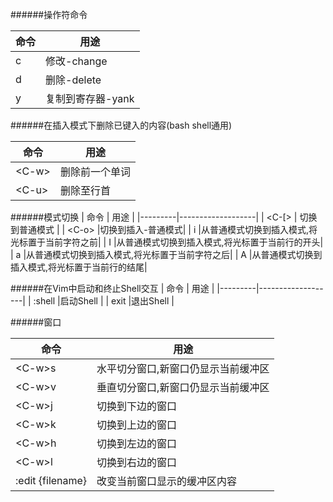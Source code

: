 ######操作符命令

|命令|    用途   |
|----|-----------|
| c  |修改-change|
| d  |删除-delete|
| y  |复制到寄存器-yank|

######在插入模式下删除已键入的内容(bash shell通用)

| 命令|用途|
|-----|----|
|\<C-w\>|删除前一个单词|
|\<C-u\>|删除至行首|

######模式切换
|   命令  |        用途       |
|---------|-------------------|
| \<C-[\> |  切换到普通模式   |
| \<C-o\> |切换到插入-普通模式|
|    i    |从普通模式切换到插入模式,将光标置于当前字符之前|
|    I    |从普通模式切换到插入模式,将光标置于当前行的开头|
|    a    |从普通模式切换到插入模式,将光标置于当前字符之后|
|    A    |从普通模式切换到插入模式,将光标置于当前行的结尾|

######在Vim中启动和终止Shell交互
|   命令  |        用途       |
|---------|-------------------|
|  :shell |启动Shell          |
|   exit  |退出Shell          |

######窗口

| 命令|用途|
|-----|----|
|\<C-w\>s|水平切分窗口,新窗口仍显示当前缓冲区|
|\<C-w\>v|垂直切分窗口,新窗口仍显示当前缓冲区|
|\<C-w\>j|切换到下边的窗口|
|\<C-w\>k|切换到上边的窗口|
|\<C-w\>h|切换到左边的窗口|
|\<C-w\>l|切换到右边的窗口|
|:edit {filename}|改变当前窗口显示的缓冲区内容|


